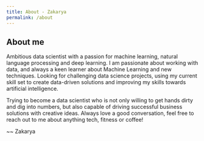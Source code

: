 ```yaml
---
title: About - Zakarya
permalink: /about
---
```

## About me

Ambitious data scientist with a passion for machine learning, natural language processing and deep learning. I am passionate about working with data, and always a keen learner about Machine Learning and new techniques. Looking for challenging data science projects, using my current skill set to create data-driven solutions and improving my skills towards artificial intelligence.

Trying to become a data scientist who is not only willing to get hands dirty and dig into numbers, but also capable of driving successful business solutions with creative ideas.
Always love a good conversation, feel free to reach out to me about anything tech, fitness or coffee!

~~ Zakarya